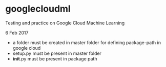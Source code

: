 # googlecloudml
Testing and practice on Google Cloud Machine Learning

6 Feb 2017
- a folder must be created in master folder for defining package-path in google cloud
- setup.py must be present in master folder
- __init__.py must be present in package path
